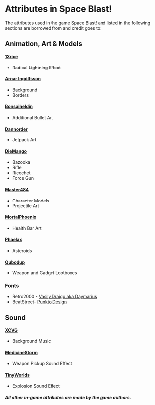 # Attributes in Space Blast!

The attributes used in the game Space Blast! and listed in the following sections are borrowed from and credit goes to:


## Animation, Art & Models

#### [13rice](https://opengameart.org/content/radial-lightning-effect)

* Radical Lightning Effect

#### [Arnar Ingólfsson](https://www.linkedin.com/in/arnar-ing%C3%B3lfsson-84647252/)

* Background
* Borders

#### [Bonsaiheldin](https://opengameart.org/content/sci-fi-space-simple-bullets)

* Additional Bullet Art

#### [Dannorder](https://opengameart.org/content/monkey-on-mars-share-the-love)

* Jetpack Art

#### [DieMango](https://opengameart.org/content/gun-sprites-3)
* Bazooka
* Rifle
* Ricochet
* Force Gun

#### [Master484](https://opengameart.org/content/space-soldier-m484-games)

* Character Models
* Projectile Art

#### [MortalPhoenix](https://opengameart.org/content/health-bar-0)

* Health Bar Art

#### [Phaelax](https://forum.thegamecreators.com/thread/209786)

* Asteroids

#### [Qubodup](https://opengameart.org/content/drawn-crate-box-100)

* Weapon and Gadget Lootboxes


### Fonts

* Retro2000 - [Vasily Draigo aka Daymarius](https://www.1001freefonts.com/retron2000.font)
* BeatStreet- [Punkto Design](https://www.1001freefonts.com/beatstreet.font)

## Sound

#### [XCVG](https://opengameart.org/content/fast-fight-battle-music-looped)

* Background Music

#### [MedicineStorm](https://opengameart.org/content/superpowers-assets-sound-effects)

* Weapon Pickup Sound Effect

#### [TinyWorlds](https://opengameart.org/content/explosion-0)

* Explosion Sound Effect



##### All other in-game attributes are made by the game authors.

